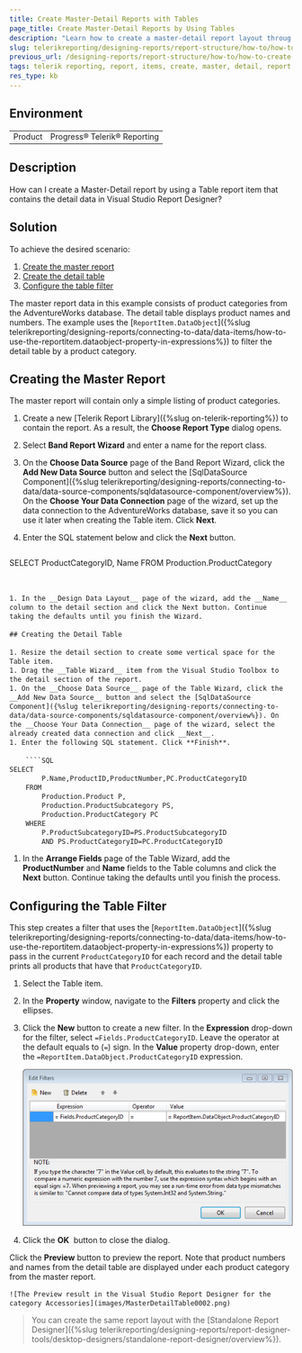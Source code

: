 ```yaml
---
title: Create Master-Detail Reports with Tables
page_title: Create Master-Detail Reports by Using Tables
description: "Learn how to create a master-detail report layout throug the Table item with Telerik Reporting in this step-by-step tutorial."
slug: telerikreporting/designing-reports/report-structure/how-to/how-to-create-a-master-detail-report-using-a-table
previous_url: /designing-reports/report-structure/how-to/how-to-create-a-master-detail-report-using-a-table, /table-howto-creating-master-detail-reports-using-table
tags: telerik reporting, report, items, create, master, detail, report, using, table
res_type: kb
---
```


## Environment

<table>
	<tbody>
		<tr>
			<td>Product</td>
			<td>Progress® Telerik® Reporting</td>
		</tr>
	</tbody>
</table>

## Description

How can I create a Master-Detail report by using a Table report item that contains the detail data in Visual Studio Report Designer?

## Solution

To achieve the desired scenario:

1. [Create the master report](#creating-the-master-report)
1. [Create the detail table](#creating-the-detail-table)
1. [Configure the table filter](#configuring-the-table-filter)

The master report data in this example consists of product categories from the AdventureWorks database. The detail table displays product names and numbers. The example uses the [`ReportItem.DataObject`]({%slug telerikreporting/designing-reports/connecting-to-data/data-items/how-to-use-the-reportitem.dataobject-property-in-expressions%}) to filter the detail table by a product category.

## Creating the Master Report

The master report will contain only a simple listing of product categories.

1. Create a new [Telerik Report Library]({%slug on-telerik-reporting%}) to contain the report. As a result, the __Choose Report Type__ dialog opens.
1. Select __Band Report Wizard__ and enter a name for the report class.
1. On the __Choose Data Source__ page of the Band Report Wizard, click the __Add New Data Source__ button and select the [SqlDataSource Component]({%slug telerikreporting/designing-reports/connecting-to-data/data-source-components/sqldatasource-component/overview%}). On the __Choose Your Data Connection__ page of the wizard, set up the data connection to the AdventureWorks database, save it so you can use it later when creating the Table item. Click __Next__.

1. Enter the SQL statement below and click the __Next__ button.

	````SQL
SELECT ProductCategoryID, Name FROM Production.ProductCategory
````


1. In the __Design Data Layout__ page of the wizard, add the __Name__ column to the detail section and click the Next button. Continue taking the defaults until you finish the Wizard.

## Creating the Detail Table

1. Resize the detail section to create some vertical space for the Table item.
1. Drag the __Table Wizard__ item from the Visual Studio Toolbox to the detail section of the report.
1. On the __Choose Data Source__ page of the Table Wizard, click the __Add New Data Source__ button and select the [SqlDataSource Component]({%slug telerikreporting/designing-reports/connecting-to-data/data-source-components/sqldatasource-component/overview%}). On the __Choose Your Data Connection__ page of the wizard, select the already created data connection and click __Next__.
1. Enter the following SQL statement. Click **Finish**.

	````SQL
SELECT
		P.Name,ProductID,ProductNumber,PC.ProductCategoryID
	FROM
		Production.Product P,
		Production.ProductSubcategory PS,
		Production.ProductCategory PC
	WHERE
		P.ProductSubcategoryID=PS.ProductSubcategoryID
		AND PS.ProductCategoryID=PC.ProductCategoryID
````


1. In the __Arrange Fields__ page of the Table Wizard, add the __ProductNumber__ and __Name__ fields to the Table columns and click the **Next** button. Continue taking the defaults until you finish the process.

## Configuring the Table Filter

This step creates a filter that uses the [`ReportItem.DataObject`]({%slug telerikreporting/designing-reports/connecting-to-data/data-items/how-to-use-the-reportitem.dataobject-property-in-expressions%}) property to pass in the current `ProductCategoryID` for each record and the detail table prints all products that have that `ProductCategoryID`.

1. Select the Table item.
1. In the __Property__ window, navigate to the __Filters__ property and click the ellipses.
1. Click the __New__ button to create a new filter. In the __Expression__ drop-down for the filter, select `=Fields.ProductCategoryID`. Leave the operator at the default equals to (`=`) sign. In the __Value__ property drop-down, enter the `=ReportItem.DataObject.ProductCategoryID` expression.

	![The Edit Filters dialog of the Visual Studio Report Designer configured for filtering on the ProductCategoryID field from the parent data](images/MasterDetailTable0001.png)

1. Click the __OK__  button to close the dialog.

Click the **Preview** button to preview the report. Note that product numbers and names from the detail table are displayed under each product category from the master report.

	![The Preview result in the Visual Studio Report Designer for the category Accessories](images/MasterDetailTable0002.png)

>You can create the same report layout with the [Standalone Report Designer]({%slug telerikreporting/designing-reports/report-designer-tools/desktop-designers/standalone-report-designer/overview%}).
